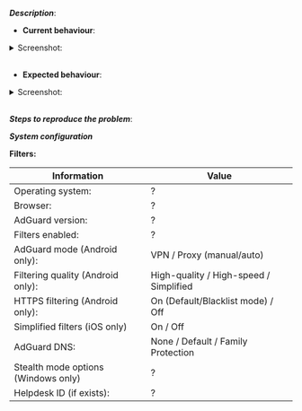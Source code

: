 [//]: # (***You can delete or ignore strings starting with "[//]:" They will not be visible either way.)

***Description***:
* **Current behaviour**: 

[//]: # (Substitute this line with a description of the problem)

[//]: # (Replace %screenshot_url% below with a link to the screenshot of the problem. Also, you can paste image from clipboard instead. It will be automatically loaded.)
<details><summary>Screenshot:</summary>

![image](%screenshot_url%)
</details><br/>

* **Expected behaviour**: 

[//]: # (Substitute this line with a description of what should happen normally. If needed, provide a screenshot below, same as above)

<details><summary>Screenshot:</summary>

![image](%url_of_screenshot%)
</details><br/>

***Steps to reproduce the problem***:

[//]: # (Substitute this line with a step-by-step instruction how to reproduce the issue)

***System configuration***

**Filters:**

[//]: # (Substitute this line with the list of your active filters, separated by commas)

[//]: # (Please enter the correct values for your case to the table below)

Information                         | Value
---                                 | ---
Operating system:                   | ?
Browser:                            | ?
AdGuard version:                    | ?
Filters enabled:                    | ?
AdGuard mode (Android only):        | VPN / Proxy (manual/auto)
Filtering quality (Android only):   | High-quality / High-speed / Simplified
HTTPS filtering (Android only):     |  On (Default/Blacklist mode) / Off
Simplified filters (iOS only)       | On / Off
AdGuard DNS:                        | None / Default / Family Protection
Stealth mode options (Windows only) | ?
Helpdesk ID (if exists):            | ?

[//]: # (This template is meant for missed ad/false positive reports, for other type of reports edit it accordingly)
[//]: # (If this is a crash report, include the crashlog with https://gist.github.com/)
